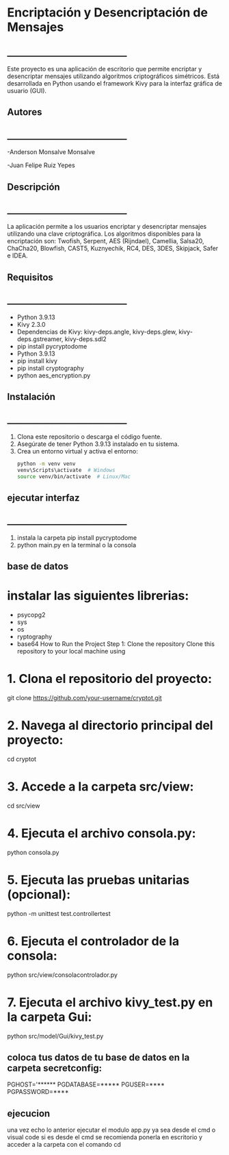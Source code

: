 # Encriptación y Desencriptación de Mensajes
## ____________________________
Este proyecto es una aplicación de escritorio que permite encriptar y desencriptar mensajes utilizando algoritmos criptográficos simétricos. Está desarrollada en Python usando el framework Kivy para la interfaz gráfica de usuario (GUI).

## Autores
## ____________________________
-Anderson Monsalve Monsalve 

-Juan Felipe Ruiz Yepes
## Descripción
## ____________________________
La aplicación permite a los usuarios encriptar y desencriptar mensajes utilizando una clave criptográfica. Los algoritmos disponibles para la encriptación son: Twofish, Serpent, AES (Rijndael), Camellia, Salsa20, ChaCha20, Blowfish, CAST5, Kuznyechik, RC4, DES, 3DES, Skipjack, Safer e IDEA.

## Requisitos
## ____________________________
- Python 3.9.13
- Kivy 2.3.0
- Dependencias de Kivy: kivy-deps.angle, kivy-deps.glew, kivy-deps.gstreamer, kivy-deps.sdl2
- pip install pycryptodome
- Python 3.9.13
- pip install kivy 
- pip install cryptography
- python aes_encryption.py

## Instalación
## ____________________________
1. Clona este repositorio o descarga el código fuente.
2. Asegúrate de tener Python 3.9.13 instalado en tu sistema.
3. Crea un entorno virtual y activa el entorno:
   ```bash
   python -m venv venv
   venv\Scripts\activate  # Windows
   source venv/bin/activate  # Linux/Mac
## ejecutar interfaz 
## ____________________________
1. instala la carpeta pip install pycryptodome
2. python main.py en la terminal o la consola

## base de datos
# instalar las siguientes librerias:
- psycopg2
- sys
- os
- ryptography
- base64
How to Run the Project
Step 1: Clone the repository
Clone this repository to your local machine using
 # 1. Clona el repositorio del proyecto:
git clone https://github.com/your-username/cryptot.git

# 2. Navega al directorio principal del proyecto:
cd cryptot

# 3. Accede a la carpeta src/view:
cd src/view

# 4. Ejecuta el archivo consola.py:
python consola.py

# 5. Ejecuta las pruebas unitarias (opcional):
python -m unittest test.controllertest

# 6. Ejecuta el controlador de la consola:
python src/view/consolacontrolador.py

# 7. Ejecuta el archivo kivy_test.py en la carpeta Gui:
python src/model/Gui/kivy_test.py


## coloca tus datos de tu base de datos en la carpeta secretconfig:
PGHOST='******
PGDATABASE=*****
PGUSER=****
PGPASSWORD=****

## ejecucion

una vez echo lo anterior ejecutar el modulo app.py 
ya sea desde el cmd o visual code 
si es desde el cmd se recomienda ponerla en escritorio y acceder a la carpeta con el comando cd 

